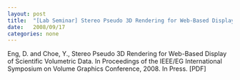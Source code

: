 ```yaml
---
layout: post
title:  "[Lab Seminar] Stereo Pseudo 3D Rendering for Web-Based Display of Scientific Volumetric Data"
date:   2008/09/17
categories: none
---
```






Eng, D. and Choe, Y., Stereo Pseudo 3D Rendering for Web-Based Display of Scientific Volumetric Data. In Proceedings of the IEEE/EG International Symposium on Volume Graphics Conference, 2008. In Press. [PDF]



 

